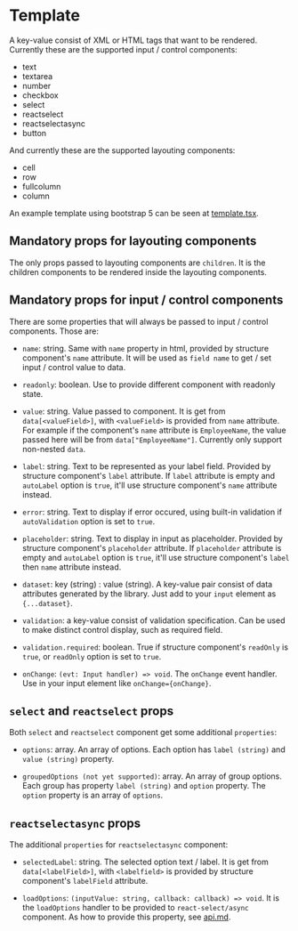 # Template

A key-value consist of XML or HTML tags that want to be rendered. Currently these are the supported input / control components:

* text
* textarea
* number
* checkbox
* select
* reactselect
* reactselectasync
* button

And currently these are the supported layouting components:

* cell
* row
* fullcolumn
* column

An example template using bootstrap 5 can be seen at [template.tsx](../examples/react/template.tsx).

## Mandatory props for layouting components

The only props passed to layouting components are `children`. It is the children components to be rendered inside the layouting components.

## Mandatory props for input / control components

There are some properties that will always be passed to input / control components. Those are:

* `name`: string. Same with `name` property in html, provided by structure component's `name` attribute. It will be used as `field name` to get / set input / control value to data.

* `readonly`: boolean. Use to provide different component with readonly state.

* `value`: string. Value passed to component. It is get from `data[<valueField>]`, with `<valueField>` is provided from `name` attribute. For example if the component's `name` attribute is `EmployeeName`, the value passed here will be from `data["EmployeeName"]`. Currently only support non-nested `data`.

* `label`: string. Text to be represented as your label field. Provided by structure component's `label` attribute. If `label` attribute is empty and `autoLabel` option is `true`, it'll use structure component's `name` attribute instead.

* `error`: string. Text to display if error occured, using built-in validation if `autoValidation` option is set to `true`. 

* `placeholder`: string. Text to display in input as placeholder. Provided by structure component's `placeholder` attribute. If `placeholder` attribute is empty and `autoLabel` option is `true`, it'll use structure component's `label` then `name` attribute instead.

* `dataset`: key (string) : value (string). A key-value pair consist of data attributes generated by the library. Just add to your `input` element as `{...dataset}`.

* `validation`: a key-value consist of validation specification. Can be used to make distinct control display, such as required field.

* `validation.required`: boolean. True if structure component's `readOnly` is `true`, or `readOnly` option is set to `true`.

* `onChange`: `(evt: Input handler) => void`. The `onChange` event handler. Use in your input element like `onChange={onChange}`.

## `select` and `reactselect` props

Both `select` and `reactselect` component get some additional `properties`:

* `options`: array. An array of options. Each option has `label (string)` and `value (string)` property.

* `groupedOptions (not yet supported)`: array. An array of group options. Each group has property `label (string)` and `option` property. The `option` property is an array of `options`.

## `reactselectasync` props

The additional `properties` for `reactselectasync` component:

* `selectedLabel`: string. The selected option text / label. It is get from `data[<labelField>]`, with `<labelfield>` is provided by structure component's `labelField` attribute.

* `loadOptions`: `(inputValue: string, callback: callback) => void`. It is the `loadOptions` handler to be provided to `react-select/async` component. As how to provide this property, see [api.md](./api.md).